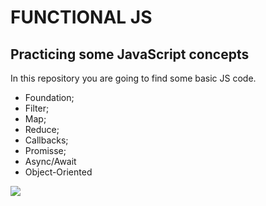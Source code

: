 # FUNCTIONAL JS

## Practicing some JavaScript concepts

In this repository you are going to find some basic JS code.

* Foundation;
* Filter;
* Map;
* Reduce;
* Callbacks;
* Promisse;
* Async/Await
* Object-Oriented

<img src="https://img.shields.io/badge/JavaScript-323330?style=for-the-badge&logo=javascript&logoColor=F7DF1E" /> 